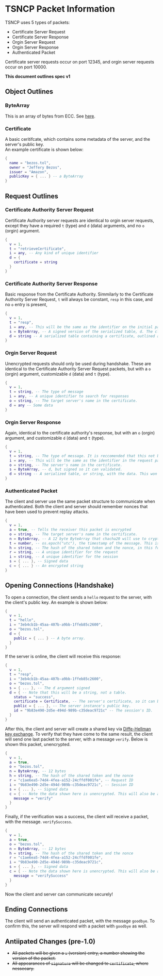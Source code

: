 # TSNCP Packet Information

TSNCP uses 5 types of packets:

- Certificate Server Request
- Certificate Server Response
- Orgin Server Request
- Orgin Server Response
- Authenticated Packet

Certificate server requests occur on port 12345, and orgin server requests occur on port 10000.

**This document outlines spec v1**

## Object Outlines

### ByteArray

This is an array of bytes from ECC. See [here](https://www.computercraft.info/forums2/index.php?/topic/29803-elliptic-curve-cryptography/).

### Certificate

A basic ceritifcate, which contains some metadata of the server, and the server's public key.  
An example certificate is shown below:

```lua
{
  name = "bezos.tol",
  owner = "Jeffery Bezos",
  issuer = "Amazon",
  publicKey = { ... } -- a ByteArray
}
```

## Request Outlines

### Certificate Authority Server Request

Certificate Authority server requests are identical to orgin server requests, except they have a required `t` (type) and `d` (data) arguments, and no `o` (orgin) argument.

```lua
{
  v = 1,
  t = "retrieveCertificate",
  i = any, -- Any kind of unique identifier
  d = {
    certificate = string
  }
}
```

### Certificate Authority Server Response

Basic response from the Certificate Authority. Simmilarly to the Certificate Authority Server Request, `t` will always be constant, `resp` in this case, and no `o` entry is present,

```lua
{
  v = 1,
  t = "resp",
  i = any, -- This will be the same as the identifier on the initial packet
  s = ByteArray, -- A signed version of the serialized table, d. The client should already know the public key of the certificate authority so this can be vertified.
  d = string -- A serialized table containing a certificate, outlined above. Note that this is not encrypted, as no handshake has taken place.
}
```

### Orgin Server Request

Unencrypted requests should only be used during handshake. These are identical to the Certificate Authority Server Request packets, but with a `o` (orgin) argument, customizable `d` (data) and `t` (type).

```lua
{
  v = 1,
  t = string, -- The type of message
  i = any, -- A unique identifier to search for responses
  o = string, -- The target server's name in the certificate.
  d = any -- Some data
}
```

### Orgin Server Response

Again, identical to the certificate authority's response, but with an `o` (orgin) argument, and customizable `d` (data) and `t` (type).

```lua
{
  v = 1,
  t = string, -- The type of message. It is reccomended that this not be the same as the request type, as responses lack a header saying they are a response.
  i = any, -- This will be the same as the identifier in the request packet
  o = string, -- The server's name in the certificate.
  s = ByteArray, -- d, but signed so it can validated.
  d = string -- A serialized table, or string, with the data. This won't be encrypted.
}
```

### Authenticated Packet

The client and server use the same packet structure to communicate when authenticated.
Both the client and server should remember nonces that have been used to prevent replay attacks.

```lua
{
  v = 1,
  a = true, -- Tells the receiver this packet is encrypted
  o = string, -- The target server's name in the certificate.
  n = ByteArray, -- A 12 byte ByteArray that chacha20 will use to crypt the data.
  t = number, -- os.epoch("utc"), the timestamp of the message. This is used to prevent replay attacks.
  h = string, -- The hash of the shared token and the nonce, in this format: char(unpack(sha256(char(unpack(shared)) .. char(unpack(nonce)) .. os.epoch("utc")))),
  r = string, -- A unique identifier for the request
  i = string, -- A unique identifier for the session
  s = { ... }, -- Signed data
  c = { ... } -- An encrypted string
}
```

## Opening Connections (Handshake)

To open a connection, the client sends a `hello` request to the server, with the client's public key. An example is shown below:

```lua
{
  v = 1,
  t = "hello",
  i = "3eb4cb1b-45aa-407b-a9bb-1ffeb85c2600",
  o = "bezos.tol",
  d = {
    public = { ... } -- A byte array.
  }
}
```

If the server is online, the client will receive this response:

```lua
{
  v = 1,
  t = "resp",
  i = "3eb4cb1b-45aa-407b-a9bb-1ffeb85c2600",
  o = "bezos.tol",
  s = { ... }, -- The d argument signed
  d = { -- Note that this will be a string, not a table.
    status = "success",
    certificate = Certificate, -- The server's certificate, so it can be verified wit the Certificate Authority
    public = { ... }, -- The server instance's public key.
    id = "9b83e490-2d5e-494d-989b-c35deac9721c" -- The session's ID.
  }
}
```

After this, the client and server will create a shared key via [Diffe-Hellman key exchange](https://en.wikipedia.org/wiki/Diffie%E2%80%93Hellman_key_exchange). To verify that they have come to the same result, the client will send one last packet to the server, with a message `verify`. Below is shown this packet, unencrypted.

```lua
{
  v = 1,
  a = true,
  o = "bezos.tol",
  n = ByteArray, -- 12 bytes
  h = string, -- The hash of the shared token and the nonce
  r = "c1ae6ea5-74d4-4fea-a152-24cffdf001fe", -- Request ID
  i = "9b83e490-2d5e-494d-989b-c35deac9721c", -- Session ID
  s = { ... }, -- Signed data
  c = { -- Note the data shown here is unencrypted. This will also be a string when unencrypted, but is shown as a table here for simplicity.
    message = "verify"
  }
}
```

Finally, if the verification was a success, the client will receive a packet, with the message. `verifySuccess`.

```lua
{
  v = 1,
  a = true,
  o = "bezos.tol",
  n = ByteArray, -- 12 bytes
  h = string, -- The hash of the shared token and the nonce
  r = "c1ae6ea5-74d4-4fea-a152-24cffdf001fe",
  i = "9b83e490-2d5e-494d-989b-c35deac9721c",
  s = { ... }, -- Signed data
  c = { -- Note the data shown here is unencrypted. This will also be a string when unencrypted, but is shown as a table here for simplicity.
    message = "verifySuccess"
  }
}
```

Now the client and server can communicate securely!

## Ending Connections

The client will send an authenticated packet, with the message `goodbye`. To confirm this, the server will respond with a packet with `goodbye` as well.

## Antiipated Changes (pre-1.0)

- ~~All packets will be given a `v` (version) entry, a number showing the version of the packet.~~
- ~~All appearances of `signature` will be changed to `certificate`, where nessecary.~~
